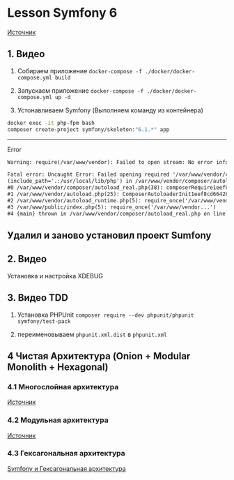 # Lesson Symfony 6
[Источник](https://www.youtube.com/playlist?list=PL3D9-9G1ETEpy8DQHrapim_OWjRUoRyOb)

## 1. Видео

1. Собираем приложение
`docker-compose -f ./docker/docker-compose.yml build`

2. Запускаем приложение
`docker-compose -f ./docker/docker-compose.yml up -d`

3. Устонавливаем Symfony (Выполняем команду из контейнера)
```bash
docker exec -it php-fpm bash
composer create-project symfony/skeleton:"6.1.*" app
```
---
Error
```txt
Warning: require(/var/www/vendor): Failed to open stream: No error information in /var/www/vendor/composer/autoload_real.php on line 55

Fatal error: Uncaught Error: Failed opening required '/var/www/vendor/composer/..' 
(include_path='.:/usr/local/lib/php') in /var/www/vendor/composer/autoload_real.php:55 Stack trace: 
#0 /var/www/vendor/composer/autoload_real.php(38): composerRequire1eef8cd664260af08300463e89d9d669('0e6d7bf4a5811bf...', '/var/www/vendor...') 
#1 /var/www/vendor/autoload.php(25): ComposerAutoloaderInit1eef8cd664260af08300463e89d9d669::getLoader() 
#2 /var/www/vendor/autoload_runtime.php(5): require_once('/var/www/vendor...')
#3 /var/www/public/index.php(5): require_once('/var/www/vendor...') 
#4 {main} thrown in /var/www/vendor/composer/autoload_real.php on line 55
```
Удалил и заново установил проект Sumfony
---


## 2. Видео
Установка и настройка XDEBUG

## 3. Видео TDD
1. Установка PHPUnit
`composer require --dev phpunit/phpunit symfony/test-pack`

2. переименовываем  `phpunit.xml.dist` в `phpunit.xml`

## 4 Чистая Архитектура (Onion + Modular Monolith + Hexagonal)

### 4.1 Многослойная архитектура
[Источник](https://habr.com/ru/post/427739/)

### 4.2 Модульная архитектура
[Источник](https://habr.com/ru/post/579976/)

### 4.3 Гексагональная архитектура
[Symfony и Гексагональная архитектура](https://habr.com/ru/post/539084/)